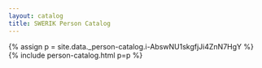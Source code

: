 ```yaml
---
layout: catalog
title: SWERIK Person Catalog
---
```

{% assign p = site.data._person-catalog.i-AbswNU1skgfjJi4ZnN7HgY %}
{% include person-catalog.html p=p %}

